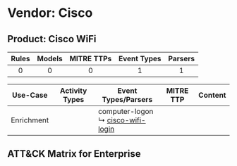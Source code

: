Vendor: Cisco
=============
Product: Cisco WiFi
-------------------
| Rules | Models | MITRE TTPs | Event Types | Parsers |
|:-----:|:------:|:----------:|:-----------:|:-------:|
|   0   |   0    |     0      |      1      |    1    |

|  Use-Case  | Activity Types | Event Types/Parsers                                                                        | MITRE TTP | Content |
|:----------:| -------------- | ------------------------------------------------------------------------------------------ | --------- | ------- |
| Enrichment | <ul></li></ul> |  computer-logon<br> ↳ [cisco-wifi-login](../Parsers/parserContent_cisco-wifi-login.md)<br> |           |         |

ATT&CK Matrix for Enterprise
----------------------------
